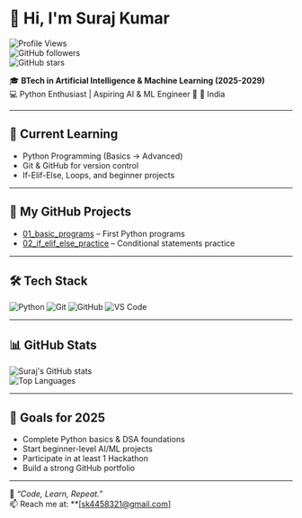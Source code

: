 # 👋 Hi, I'm Suraj Kumar  

![Profile Views](https://komarev.com/ghpvc/?username=SURAJML360&label=Profile%20views&color=0e75b6&style=flat)  
![GitHub followers](https://img.shields.io/github/followers/SURAJML360?label=Followers&style=social)  
![GitHub stars](https://img.shields.io/github/stars/SURAJML360?label=Stars&style=social)  

🎓 **BTech in Artificial Intelligence & Machine Learning (2025-2029)**  
💻 Python Enthusiast | Aspiring AI & ML Engineer 🚀 
📍 India  

---

## 🚀 Current Learning
- Python Programming (Basics → Advanced)
- Git & GitHub for version control
- If-Elif-Else, Loops, and beginner projects

---

## 📂 My GitHub Projects
- [01_basic_programs](https://github.com/SURAJML360/01_basic_programs) – First Python programs  
- [02_if_elif_else_practice](https://github.com/SURAJML360/02_if_elif_else_practice) – Conditional statements practice  

---

## 🛠 Tech Stack
![Python](https://img.shields.io/badge/Python-3776AB?style=for-the-badge&logo=python&logoColor=white)
![Git](https://img.shields.io/badge/Git-F05032?style=for-the-badge&logo=git&logoColor=white)
![GitHub](https://img.shields.io/badge/GitHub-181717?style=for-the-badge&logo=github&logoColor=white)
![VS Code](https://img.shields.io/badge/VS_Code-0078D4?style=for-the-badge&logo=visual-studio-code&logoColor=white)

---

## 📊 GitHub Stats
![Suraj's GitHub stats](https://github-readme-stats.vercel.app/api?username=SURAJML360&show_icons=true&theme=tokyonight)  
![Top Languages](https://github-readme-stats.vercel.app/api/top-langs/?username=SURAJML360&layout=compact&theme=tokyonight)

---

## 🎯 Goals for 2025
- Complete Python basics & DSA foundations
- Start beginner-level AI/ML projects
- Participate in at least 1 Hackathon
- Build a strong GitHub portfolio

---

💬 *“Code, Learn, Repeat.”*  
📫 Reach me at: **[sk4458321@gmail.com]
